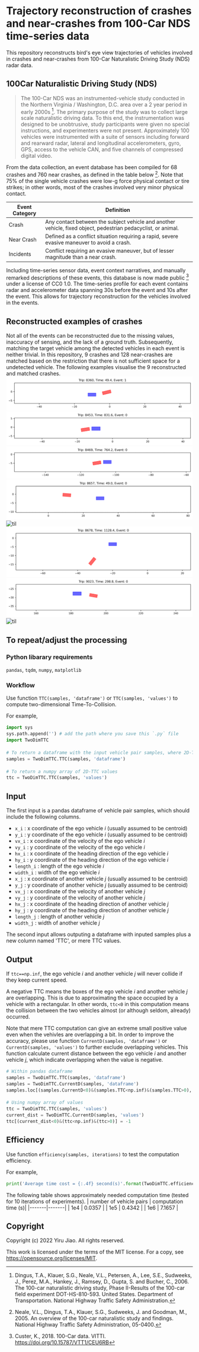 # Trajectory reconstruction of crashes and near-crashes from 100-Car NDS time-series data
This repository reconstructs bird's eye view trajectories of vehicles involved in crashes and near-crashes from 100-Car Naturalistic Driving Study (NDS) radar data.

## 100Car Naturalistic Driving Study (NDS)
>The 100-Car NDS was an instrumented-vehicle study conducted in the Northern Virginia / Washington, D.C. area over a 2 year period in early 2000s [^1]. The primary purpose of the study was to collect large scale naturalistic driving data. To this end, the instrumentation was designed to be unobtrusive, study participants were given no special instructions, and experimenters were not present. Approximately 100 vehicles were instrumented with a suite of sensors including forward and rearward radar, lateral and longitudinal accelerometers, gyro, GPS, access to the vehicle CAN, and five channels of compressed digital video. 
[^1]: Dingus, T.A., Klauer, S.G., Neale, V.L., Petersen, A., Lee, S.E., Sudweeks, J., Perez, M.A., Hankey, J., Ramsey, D., Gupta, S. and Bucher, C., 2006. The 100-car naturalistic driving study, Phase II-Results of the 100-car field experiment DOT-HS-810-593. United States. Department of Transportation. National Highway Traffic Safety Administration.

From the data collection, an event database has been compiled for 68 crashes and 760 near crashes, as defined in the table below [^2]. Note that 75% of the single vehicle crashes were low-g force physical contact or tire strikes; in other words, most of the crashes involved very minor physical contact. 
[^2]: Neale, V.L., Dingus, T.A., Klauer, S.G., Sudweeks, J. and Goodman, M., 2005. An overview of the 100-car naturalistic study and findings. National Highway Traffic Safety Administration, 05-0400.

|Event Category | Definition|
|---|---|
| Crash | Any contact between the subject vehicle and another vehicle, fixed object, pedestrian pedacyclist, or animal. |
| Near Crash | Defined as a conflict situation requiring a rapid, severe evasive maneuver to avoid a crash. |
| Incidents | Conflict requiring an evasive maneuver, but of lesser magnitude than a near crash. |

Including time-series sensor data, event context narratives, and manually remarked descriptions of these events, this database is now made public [^3] under a license of CC0 1.0. The time-series profile for each event contains radar and accelerometer data spanning 30s before the event and 10s after the event. This allows for trajectory reconstruction for the vehicles involved in the events.
[^3]: Custer, K., 2018. 100-Car data. VITTI. https://doi.org/10.15787/VTT1/CEU6RB

## Reconstructed examples of crashes
Not all of the events can be reconstructed due to the missing values, inaccuracy of sensing, and the lack of a ground truth. Subsequently, matching the target vehicle among the detected vehicles in each event is neither trivial. In this repository, 9 crashes and 128 near-crashes are matched based on the restriction that there is not sufficient space for a undetected vehicle. The following examples visualise the 9 reconstructed and matched crashes.
![til](./visual_examples/event_8360.gif)
![til](./visual_examples/event_8453.gif)
![til](./visual_examples/event_8469.gif)
![til](./visual_examples/event_8657.gif)
![til](./visual_examples/event_8676.gif)
![til](./visual_examples/event_8678.gif)
![til](./visual_examples/event_9023.gif)
![til](./visual_examples/event_9123.gif)

## To repeat/adjust the processing
### Python libarary requirements
`pandas`, `tqdm`, `numpy`, `matplotlib`

### Workflow
Use function `TTC(samples, 'dataframe')` or `TTC(samples, 'values')` to compute two-dimensional Time-To-Collision.

For example,
````python   
import sys
sys.path.append('') # add the path where you save this `.py` file
import TwoDimTTC

# To return a dataframe with the input vehicle pair samples, where 2D-TTC are saved in a new column named 'TTC'
samples = TwoDimTTC.TTC(samples, 'dataframe')

# To return a numpy array of 2D-TTC values
ttc = TwoDimTTC.TTC(samples, 'values')
````
## Input
The first input is a pandas dataframe of vehicle pair samples, which should include the following columns.
- `x_i`      :  x coordinate of the ego vehicle $i$ (usually assumed to be centroid)
- `y_i`      :  y coordinate of the ego vehicle $i$ (usually assumed to be centroid)
- `vx_i`     :  x coordinate of the velocity of the ego vehicle $i$
- `vy_i`     :  y coordinate of the velocity of the ego vehicle $i$
- `hx_i`     :  x coordinate of the heading direction of the ego vehicle $i$
- `hy_i`     :  y coordinate of the heading direction of the ego vehicle $i$
- `length_i` :  length of the ego vehicle $i$
- `width_i`  :  width of the ego vehicle $i$
- `x_j`      :  x coordinate of another vehicle $j$ (usually assumed to be centroid)
- `y_j`      :  y coordinate of another vehicle $j$ (usually assumed to be centroid)
- `vx_j`     :  x coordinate of the velocity of another vehicle $j$
- `vy_j`     :  y coordinate of the velocity of another vehicle $j$
- `hx_j`     :  x coordinate of the heading direction of another vehicle $j$
- `hy_j`     :  y coordinate of the heading direction of another vehicle $j$
- `length_j` :  length of another vehicle $j$
- `width_j`  :  width of another vehicle $j$

The second input allows outputing a dataframe with inputed samples plus a new column named 'TTC', or mere TTC values.

## Output
If `ttc==np.inf`, the ego vehicle $i$ and another vehicle $j$ will never collide if they keep current speed.

A negative TTC means the boxes of the ego vehicle $i$ and another vehicle $j$ are overlapping. This is due to approximating the space occupied by a vehicle with a rectangular. In other words, `ttc<0` in this computation means the collision between the two vehicles almost (or although seldom, already) occurred.

Note that mere TTC computation can give an extreme small positive value even when the vehivles are overlapping a bit. In order to improve the accuracy, please use function `CurrentD(samples, 'dataframe')` or `CurrentD(samples, 'values')` to further exclude overlapping vehicles. This function calculate current distance between the ego vehicle $i$ and another vehicle $j$, which indicate overlapping when the value is negative.

````python   
# Within pandas dataframe
samples = TwoDimTTC.TTC(samples, 'dataframe')
samples = TwoDimTTC.CurrentD(samples, 'dataframe')
samples.loc[(samples.CurrentD<0)&(samples.TTC<np.inf)&(samples.TTC>0),'TTC'] = -1

# Using numpy array of values
ttc = TwoDimTTC.TTC(samples, 'values')
current_dist = TwoDimTTC.CurrentD(samples, 'values')
ttc[(current_dist<0)&(ttc<np.inf)&(ttc>0)] = -1
````

## Efficiency
Use function `efficiency(samples, iterations)` to test the computation efficiency.

For example,
````python   
print('Average time cost = {:.4f} second(s)'.format(TwoDimTTC.efficiency(samples, 10)
````

The following table shows approximately needed computation time (tested for 10 iterations of experiments).
| number of vehicle pairs | computation time (s)|
|-------|-------|
| 1e4 | 0.0357 |
| 1e5 | 0.4342 |
| 1e6 | 7.1657 |

## Copyright
Copyright (c) 2022 Yiru Jiao. All rights reserved.

This work is licensed under the terms of the MIT license. For a copy, see <https://opensource.org/licenses/MIT>.
